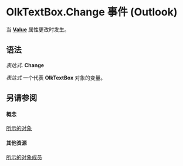 
# OlkTextBox.Change 事件 (Outlook)

当  **[Value](6c0efe12-7b85-344e-a14c-3e628b0a3877.md)** 属性更改时发生。


## 语法

 _表达式_. **Change**

 _表达式_ 一个代表 **OlkTextBox** 对象的变量。


## 另请参阅


#### 概念


[所示的对象](8c9438bf-e20a-2f70-90ac-097cf09594ca.md)
#### 其他资源


[所示的对象成员](f4a5f9ea-15f7-164e-d7ca-77a0842105c8.md)
